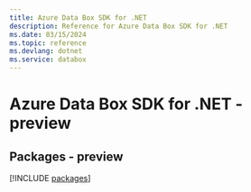 ```yaml
---
title: Azure Data Box SDK for .NET
description: Reference for Azure Data Box SDK for .NET
ms.date: 03/15/2024
ms.topic: reference
ms.devlang: dotnet
ms.service: databox
---
```

# Azure Data Box SDK for .NET - preview
## Packages - preview
[!INCLUDE [packages](data-box-index.md)]